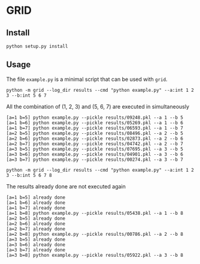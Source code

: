 # GRID

## Install
```
python setup.py install
```

## Usage
The file `example.py` is a minimal script that can be used with `grid`.

```
python -m grid --log_dir results --cmd "python example.py" --a:int 1 2 3 --b:int 5 6 7
```
All the combination of (1, 2, 3) and (5, 6, 7) are executed in simultaneously
```
[a=1 b=5] python example.py --pickle results/09248.pkl --a 1 --b 5
[a=1 b=6] python example.py --pickle results/05269.pkl --a 1 --b 6
[a=1 b=7] python example.py --pickle results/06593.pkl --a 1 --b 7
[a=2 b=5] python example.py --pickle results/08496.pkl --a 2 --b 5
[a=2 b=6] python example.py --pickle results/02873.pkl --a 2 --b 6
[a=2 b=7] python example.py --pickle results/04742.pkl --a 2 --b 7
[a=3 b=5] python example.py --pickle results/07695.pkl --a 3 --b 5
[a=3 b=6] python example.py --pickle results/04901.pkl --a 3 --b 6
[a=3 b=7] python example.py --pickle results/00274.pkl --a 3 --b 7
```

```
python -m grid --log_dir results --cmd "python example.py" --a:int 1 2 3 --b:int 5 6 7 8
```
The results already done are not executed again
```
[a=1 b=5] already done
[a=1 b=6] already done
[a=1 b=7] already done
[a=1 b=8] python example.py --pickle results/05438.pkl --a 1 --b 8
[a=2 b=5] already done
[a=2 b=6] already done
[a=2 b=7] already done
[a=2 b=8] python example.py --pickle results/00786.pkl --a 2 --b 8
[a=3 b=5] already done
[a=3 b=6] already done
[a=3 b=7] already done
[a=3 b=8] python example.py --pickle results/05922.pkl --a 3 --b 8
```
